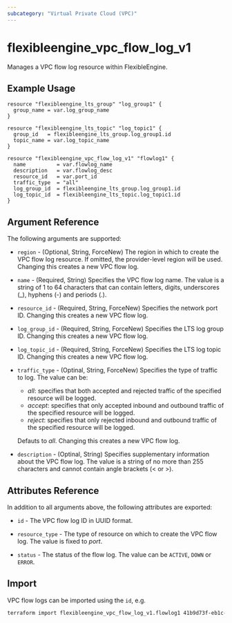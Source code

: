 ```yaml
---
subcategory: "Virtual Private Cloud (VPC)"
---
```


# flexibleengine_vpc_flow_log_v1

Manages a VPC flow log resource within FlexibleEngine.

## Example Usage

```hcl
resource "flexibleengine_lts_group" "log_group1" {
  group_name = var.log_group_name
}

resource "flexibleengine_lts_topic" "log_topic1" {
  group_id   = flexibleengine_lts_group.log_group1.id
  topic_name = var.log_topic_name
}

resource "flexibleengine_vpc_flow_log_v1" "flowlog1" {
  name          = var.flowlog_name
  description   = var.flowlog_desc
  resource_id   = var.port_id
  traffic_type  = "all"
  log_group_id  = flexibleengine_lts_group.log_group1.id
  log_topic_id  = flexibleengine_lts_topic.log_topic1.id
}
```

## Argument Reference

The following arguments are supported:

* `region` - (Optional, String, ForceNew) The region in which to create the VPC flow log resource.
  If omitted, the provider-level region will be used. Changing this creates a new VPC flow log.

* `name` - (Required, String) Specifies the VPC flow log name.
  The value is a string of 1 to 64 characters that can contain letters, digits, underscores (_), hyphens (-) and periods (.).

* `resource_id` - (Required, String, ForceNew) Specifies the network port ID.
  Changing this creates a new VPC flow log.

* `log_group_id` - (Required, String, ForceNew) Specifies the LTS log group ID.
  Changing this creates a new VPC flow log.

* `log_topic_id` - (Required, String, ForceNew) Specifies the LTS log topic ID.
  Changing this creates a new VPC flow log.

* `traffic_type` - (Optinal, String, ForceNew) Specifies the type of traffic to log. The value can be:
  - *all*: specifies that both accepted and rejected traffic of the specified resource will be logged.
  - *accept*: specifies that only accepted inbound and outbound traffic of the specified resource will be logged.
  - *reject*: specifies that only rejected inbound and outbound traffic of the specified resource will be logged.

  Defauts to *all*. Changing this creates a new VPC flow log.

* `description` - (Optinal, String) Specifies supplementary information about the VPC flow log.
  The value is a string of no more than 255 characters and cannot contain angle brackets (< or >).

## Attributes Reference

In addition to all arguments above, the following attributes are exported:

* `id` - The VPC flow log ID in UUID format.

* `resource_type` - The type of resource on which to create the VPC flow log. The value is fixed to *port*.

* `status` - The status of the flow log. The value can be `ACTIVE`, `DOWN` or `ERROR`.

## Import

VPC flow logs can be imported using the `id`, e.g.

```sh
terraform import flexibleengine_vpc_flow_log_v1.flowlog1 41b9d73f-eb1c-4795-a100-59a99b062513
```
